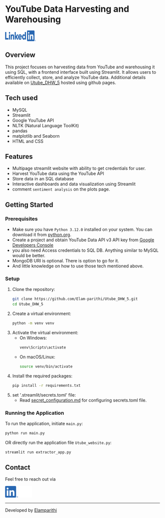 # YouTube Data Harvesting and Warehousing

<a href="https://www.linkedin.com/in/elamparithi-t/"><img src="Icons/LI-Logo.png" alt="linkedin.com" width="100" height="35"></a>

## Overview
This project focuses on harvesting data from YouTube and warehousing it using SQL, with a frontend interface built using Streamlit. It allows users to efficiently collect, store, and analyze YouTube data. Additional details available on [Utube_DHW_5](https://elam-parithi.github.io/Utube_DHW_5/) hosted using github pages.
## Tech used
- MySQL 
- Streamlit
- Google YouTube API
- NLTK (Natural Language ToolKit)
- pandas
- matplotlib and Seaborn
- HTML and CSS
## Features
- Multipage streamlit website with ability to get credentials for user.
- Harvest YouTube data using the YouTube API
- Store data in an SQL database
- Interactive dashboards and data visualization using Streamlit
- comment `sentiment analysis` on the plots page. 
## Getting Started
### Prerequisites
- Make sure you have `Python 3.12.0` installed on your system. You can download it from [python.org](https://www.python.org/).
- Create a project and obtain YouTube Data API v3 API key from [Google Developers Console](https://console.developers.google.com/)
- you also need Access credentials to SQL DB. Anything similar to MySQL would be better.
- MongoDB URI is optional. There is option to go for it. 
- And little knowledge on how to use those tech mentioned above. 
### Setup
1. Clone the repository:
    ```bash
    git clone https://github.com/Elam-parithi/Utube_DHW_5.git
    cd Utube_DHW_5
    ```
2. Create a virtual environment:
    ```bash
    python -m venv venv
    ```
3. Activate the virtual environment:
    - On Windows:
        ```bash
        venv\Scripts\activate
        ```
    - On macOS/Linux:
        ```bash
        source venv/bin/activate
        ```
4. Install the required packages:
    ```bash
    pip install -r requirements.txt
    ```
5. set '.streamlit/secrets.toml' file:
   - Read [secret_configuration.md](secret_configuration.md) for configuring secrets.toml file.
### Running the Application
To run the application, initiate `main.py`:
   ```bash
   python run main.py
   ```
OR directly run the application file `Utube_website.py`:
   ```bash
   streamlit run extractor_app.py
   ```
## Contact
Feel free to reach out via 

<img src="Icons/LI-In-Bug.png" alt="linkedin.com" width="42" height="38"></a>
<a href="https://github.com/Elam-parithi">
<img src="Icons/github-mark-white.png" alt="linkedin.com" width="42" height="38"></a>

---
Developed by [Elamparithi](https://www.linkedin.com/in/elamparithi-t/)
